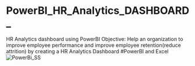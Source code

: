 # PowerBI_HR_Analytics_DASHBOARD_
HR Analytics dashboard using PowerBI
Objective: Help an organization to improve employee performance and improve employee retention(reduce attrition) by creating a HR Analytics Dashboard
#PowerBI and Excel
![PowerBi_SS](https://github.com/AkashKundu03/PowerBI_HR_Analytics_DASHBOARD_/assets/101595341/1ecaacb1-82a0-4ed6-841d-e16bea1abff1)
